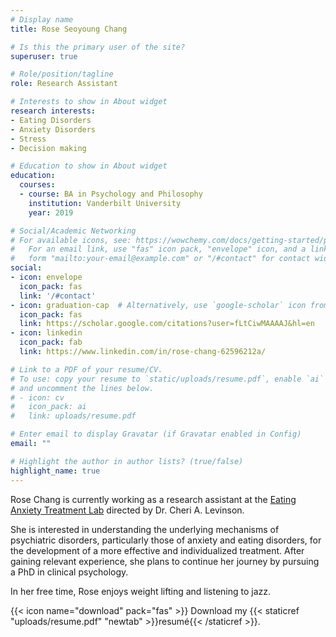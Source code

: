 ```yaml
---
# Display name
title: Rose Seoyoung Chang

# Is this the primary user of the site?
superuser: true

# Role/position/tagline
role: Research Assistant

# Interests to show in About widget
research interests:
- Eating Disorders
- Anxiety Disorders
- Stress
- Decision making

# Education to show in About widget
education:
  courses:
  - course: BA in Psychology and Philosophy
    institution: Vanderbilt University
    year: 2019

# Social/Academic Networking
# For available icons, see: https://wowchemy.com/docs/getting-started/page-builder/#icons
#   For an email link, use "fas" icon pack, "envelope" icon, and a link in the
#   form "mailto:your-email@example.com" or "/#contact" for contact widget.
social:
- icon: envelope
  icon_pack: fas
  link: '/#contact'
- icon: graduation-cap  # Alternatively, use `google-scholar` icon from `ai` icon pack
  icon_pack: fas
  link: https://scholar.google.com/citations?user=fLtCiwMAAAAJ&hl=en
- icon: linkedin
  icon_pack: fab
  link: https://www.linkedin.com/in/rose-chang-62596212a/

# Link to a PDF of your resume/CV.
# To use: copy your resume to `static/uploads/resume.pdf`, enable `ai` icons in `params.toml`, 
# and uncomment the lines below.
# - icon: cv
#   icon_pack: ai
#   link: uploads/resume.pdf

# Enter email to display Gravatar (if Gravatar enabled in Config)
email: ""

# Highlight the author in author lists? (true/false)
highlight_name: true
---
```


Rose Chang is currently working as a research assistant at the [Eating Anxiety Treatment Lab](http://www.louisvilleeatlab.com/) directed by Dr. Cheri A. Levinson.

She is interested in understanding the underlying mechanisms of psychiatric disorders, particularly those of anxiety and eating disorders, for the development of a more effective and individualized treatment. After gaining relevant experience, she plans to continue her journey by pursuing a PhD in clinical psychology.

In her free time, Rose enjoys weight lifting and listening to jazz.

{{< icon name="download" pack="fas" >}} Download my {{< staticref "uploads/resume.pdf" "newtab" >}}resumé{{< /staticref >}}.
